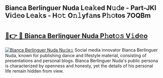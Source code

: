 ## Bianca Berlinguer Nuda L𝚎a𝚔ed N𝚞𝚍e - Part-JKl Vi𝚍𝚎o L𝚎a𝚔s - H𝚘𝚝 O𝚗𝚕yf𝚊ns P𝚑𝚘tos 7OQBm

# <h2><a href="http://kfcwgx.oniu.top/?m=Bianca+Berlinguer+Nuda">🔗👉 🔴 Bianca Berlinguer Nuda P𝚑ot𝚘𝚜 V𝚒d𝚎o</a></h2>

[![Bianca Berlinguer Nuda Nu𝚍e𝚜](https://i.imgur.com/0qMVB7G.gif)](http://kfcwgx.oniu.top/?m=Bianca+Berlinguer+Nuda)
Social media innovator Bianca Berlinguer Nuda, known for publishing dance and lifestyle material, consisting of presentations and personal blogs. Bianca Berlinguer Nuda's public persona is characterized by openness and honesty, yet the details of his personal life remain hidden from view.  
